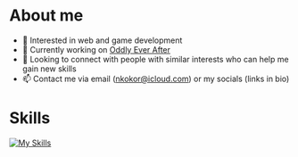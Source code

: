 

# About me

- 🔭 Interested in web and game development
- 🎃 Currently working on <a href='https://github.com/nkokor/Oddly-Ever-After'>Oddly Ever After</a>
- 👯 Looking to connect with people with similar interests who can help me gain new skills
- 📫 Contact me via email (nkokor@icloud.com) or my socials (links in bio)

# Skills
[![My Skills](https://skillicons.dev/icons?i=c,cpp,cs,dotnet,java,spring,python,julia,js,html,css,react,git,mysql,blender,unity)](https://skillicons.dev)
